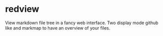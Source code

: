 # redview
View markdown file tree in a fancy web interface. Two display mode github like and markmap to have an overview of your files.
